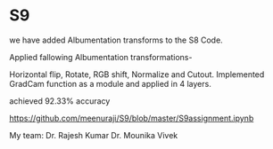 # S9


we have added Albumentation transforms to the S8 Code.

Applied fallowing Albumentation transformations-

Horizontal flip,
Rotate, 
RGB shift, 
Normalize and 
Cutout.
Implemented GradCam function as a module and applied in 4 layers.

achieved 92.33% accuracy


https://github.com/meenuraji/S9/blob/master/S9assignment.ipynb




My team:
Dr. Rajesh Kumar
Dr. Mounika
Vivek
